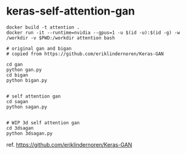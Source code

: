# keras-self-attention-gan


```
docker build -t attention .
docker run -it --runtime=nvidia --gpus=1 -u $(id -u):$(id -g) -w /workdir -v $PWD:/workdir attention bash

# original gan and bigan
# copied from https://github.com/eriklindernoren/Keras-GAN

cd gan
python gan.py
cd bigan
python bigan.py


# self attention gan
cd sagan
python sagan.py


# WIP 3d self attention gan
cd 3dsagan
python 3dsagan.py

```

ref.
https://github.com/eriklindernoren/Keras-GAN
 
